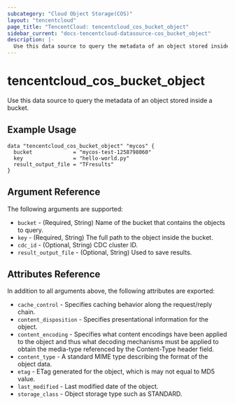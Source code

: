 ```yaml
---
subcategory: "Cloud Object Storage(COS)"
layout: "tencentcloud"
page_title: "TencentCloud: tencentcloud_cos_bucket_object"
sidebar_current: "docs-tencentcloud-datasource-cos_bucket_object"
description: |-
  Use this data source to query the metadata of an object stored inside a bucket.
---
```


# tencentcloud_cos_bucket_object

Use this data source to query the metadata of an object stored inside a bucket.

## Example Usage

```hcl
data "tencentcloud_cos_bucket_object" "mycos" {
  bucket             = "mycos-test-1258798060"
  key                = "hello-world.py"
  result_output_file = "TFresults"
}
```

## Argument Reference

The following arguments are supported:

* `bucket` - (Required, String) Name of the bucket that contains the objects to query.
* `key` - (Required, String) The full path to the object inside the bucket.
* `cdc_id` - (Optional, String) CDC cluster ID.
* `result_output_file` - (Optional, String) Used to save results.

## Attributes Reference

In addition to all arguments above, the following attributes are exported:

* `cache_control` - Specifies caching behavior along the request/reply chain.
* `content_disposition` - Specifies presentational information for the object.
* `content_encoding` - Specifies what content encodings have been applied to the object and thus what decoding mechanisms must be applied to obtain the media-type referenced by the Content-Type header field.
* `content_type` - A standard MIME type describing the format of the object data.
* `etag` - ETag generated for the object, which is may not equal to MD5 value.
* `last_modified` - Last modified date of the object.
* `storage_class` - Object storage type such as STANDARD.


